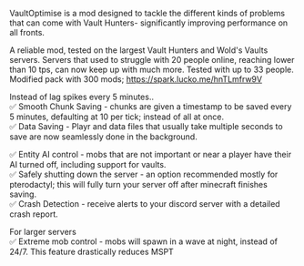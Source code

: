 VaultOptimise is a mod designed to tackle the different kinds of problems that can come with Vault Hunters- significantly improving performance on all fronts.

A reliable mod, tested on the largest Vault Hunters and Wold's Vaults servers.
Servers that used to struggle with 20 people online, reaching lower than 10 tps, can now keep up with much more. 
Tested with up to 33 people. Modified pack with 300 mods;  https://spark.lucko.me/hnTLmfrw9V

Instead of lag spikes every 5 minutes..  
✅ Smooth Chunk Saving - chunks are given a timestamp to be saved every 5 minutes, defaulting at 10 per tick; instead of all at once.  
✅ Data Saving - Playr and data files that usually take multiple seconds to save are now seamlessly done in the background.  

✅ Entity AI control - mobs that are not important or near a player have their AI turned off, including support for vaults.  
✅ Safely shutting down the server - an option recommended mostly for pterodactyl; this will fully turn your server off after minecraft finishes saving.  
✅ Crash Detection - receive alerts to your discord server with a detailed crash report.  
  
For larger servers  
✅ Extreme mob control - mobs will spawn in a wave at night, instead of 24/7. This feature drastically reduces MSPT  

